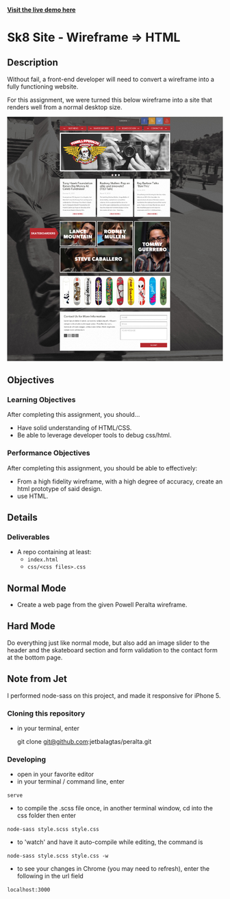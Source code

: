 #### [Visit the live demo here](http://jetbalagtas.github.io/peralta/)

# Sk8 Site - Wireframe => HTML

## Description
Without fail, a front-end developer will need to convert a wireframe into a fully functioning website.

For this assignment, we were turned this below wireframe into a site that renders well from a normal desktop size.

![Powell Peralta](assets/powell_peralta.jpg)

## Objectives

### Learning Objectives

After completing this assignment, you should…

* Have solid understanding of HTML/CSS.
* Be able to leverage developer tools to debug css/html.

### Performance Objectives

After completing this assignment, you should be able to effectively:

* From a high fidelity wireframe, with a high degree of accuracy, create an html prototype of said design.
* use HTML.


## Details

### Deliverables

* A repo containing at least:
  * `index.html`
  * `css/<css files>.css`


## Normal Mode

* Create a web page from the given Powell Peralta wireframe.


## Hard Mode

Do everything just like normal mode, but also add an image slider to the header and the skateboard section and form validation to the contact form at the bottom page.


## Note from Jet

I performed node-sass on this project, and made it responsive for iPhone 5.

### Cloning this repository

* in your terminal, enter

    git clone git@github.com:jetbalagtas/peralta.git

### Developing

* open in your favorite editor
* in your terminal / command line, enter

```serve```

* to compile the .scss file once, in another terminal window, cd into the css folder then enter

```node-sass style.scss style.css```

* to 'watch' and have it auto-compile while editing, the command is

```node-sass style.scss style.css -w```

* to see your changes in Chrome (you may need to refresh), enter the following in the url field

```localhost:3000```
